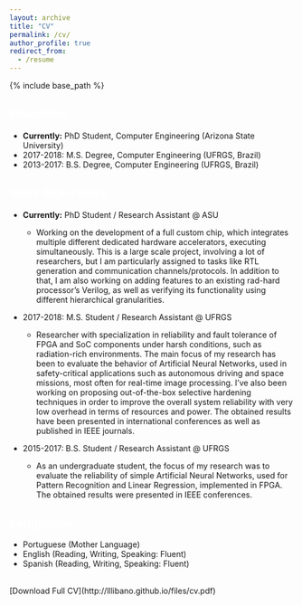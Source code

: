 ```yaml
---
layout: archive
title: "CV"
permalink: /cv/
author_profile: true
redirect_from:
  - /resume
---
```


{% include base_path %}

## <span style="color:white">Education</span>

* **Currently:** PhD Student, Computer Engineering (Arizona State University)
* 2017-2018: M.S. Degree, Computer Engineering (UFRGS, Brazil)
* 2013-2017: B.S. Degree, Computer Engineering (UFRGS, Brazil)

## <span style="color:white">Work Experience</span>

* **Currently:** PhD Student / Research Assistant @ ASU
  * Working on the development of a full custom chip, which integrates multiple different dedicated hardware accelerators, executing simultaneously. This is a large scale project, involving a lot of researchers, but I am particularly assigned to tasks like RTL generation and communication channels/protocols. In addition to that, I am also working on adding features to an existing rad-hard processor’s Verilog, as well as verifying its functionality using different hierarchical granularities.

* 2017-2018: M.S. Student / Research Assistant @ UFRGS
  * Researcher with specialization in reliability and fault tolerance of FPGA and SoC components under harsh conditions, such as radiation-rich environments. The main focus of my research has been to evaluate the behavior of Artificial Neural Networks, used in safety-critical applications such as autonomous driving and space missions, most often for real-time image processing. I’ve also been working on proposing out-of-the-box selective hardening techniques in order to improve the overall system reliability with very low overhead in terms of resources and power. The obtained results have been presented in international conferences as well as published in IEEE journals.
  
* 2015-2017: B.S. Student / Research Assistant @ UFRGS
  * As an undergraduate student, the focus of my research was to evaluate the reliability of simple Artificial Neural Networks, used for Pattern Recognition and Linear Regression, implemented in FPGA. The obtained results were presented in IEEE conferences.
  
## <span style="color:white">Languages</span>

* Portuguese (Mother Language)
* English (Reading, Writing, Speaking: Fluent)
* Spanish (Reading, Writing, Speaking: Fluent)

 <br />
[Download Full CV](http://lllibano.github.io/files/cv.pdf)
